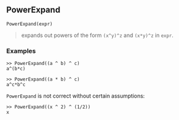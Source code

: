 ## PowerExpand
```
PowerExpand(expr)
```

> expands out powers of the form `(x^y)^z` and `(x*y)^z` in `expr`.

### Examples
```
>> PowerExpand((a ^ b) ^ c)
a^(b*c)

>> PowerExpand((a * b) ^ c)
a^c*b^c
```

`PowerExpand` is not correct without certain assumptions:
```
>> PowerExpand((x ^ 2) ^ (1/2))
x
```